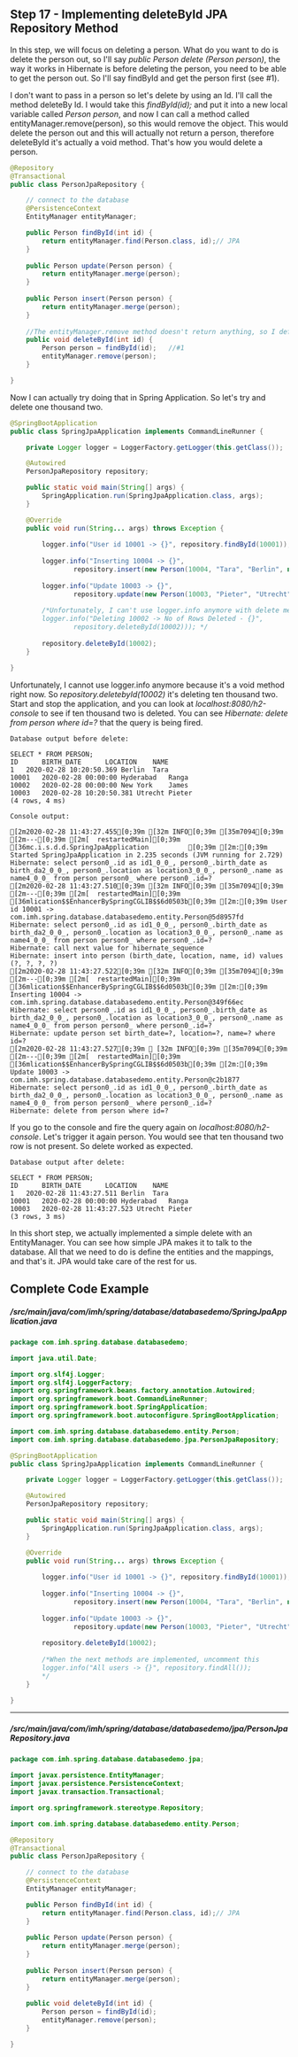## Step 17 - Implementing deleteById JPA Repository Method

In this step, we will focus on deleting a person. What do you want to do is delete the person out, so I'll say *public Person delete (Person person)*, the way it works in Hibernate is before deleting the person, you need to be able to get the person out. So I'll say findById and get the person first (see #1). 

I don't want to pass in a person so let's delete by using an Id. I'll call the method deleteBy Id. I would take this *findById(id);* and put it into a new local variable called *Person person*, and now I can call a method called entityManager.remove(person), so this would remove the object. This would delete the person out and this will actually not return a person, therefore deleteById it's actually a void method. That's how you would delete a person. 

```java
@Repository
@Transactional
public class PersonJpaRepository {

	// connect to the database
	@PersistenceContext
	EntityManager entityManager;

	public Person findById(int id) {
		return entityManager.find(Person.class, id);// JPA
	}
	
	public Person update(Person person) {
		return entityManager.merge(person);
	}
	
	public Person insert(Person person) {
		return entityManager.merge(person);
	}
	
	//The entityManager.remove method doesn't return anything, so I define the return of my method to void.
	public void deleteById(int id) {
		Person person = findById(id);	//#1
		entityManager.remove(person);
	}

}
```

Now I can actually try doing that in Spring Application. So let's try and delete one thousand two.

```java
@SpringBootApplication
public class SpringJpaApplication implements CommandLineRunner {

	private Logger logger = LoggerFactory.getLogger(this.getClass());

	@Autowired
	PersonJpaRepository repository;

	public static void main(String[] args) {
		SpringApplication.run(SpringJpaApplication.class, args);
	}

	@Override
	public void run(String... args) throws Exception {
				
		logger.info("User id 10001 -> {}", repository.findById(10001));
		
		logger.info("Inserting 10004 -> {}", 
				repository.insert(new Person(10004, "Tara", "Berlin", new Date())));
		
		logger.info("Update 10003 -> {}", 
				repository.update(new Person(10003, "Pieter", "Utrecht", new Date())));
		
		/*Unfortunately, I can't use logger.info anymore with delete method; internally, the EntityManager doesn't return anything 
		logger.info("Deleting 10002 -> No of Rows Deleted - {}", 
				repository.deleteById(10002))); */
		
		repository.deleteById(10002);
	}

}
```

Unfortunately, I cannot use logger.info anymore because it's a void method right now. So *repository.deletebyId(10002)* it's deleting ten thousand two. Start and stop the application, and you can look at *localhost:8080/h2-console* to see if ten thousand two is deleted. You can see *Hibernate: delete from person where id=?* that the query is being fired.

```
Database output before delete:

SELECT * FROM PERSON;
ID  	BIRTH_DATE  	LOCATION  	NAME
1	2020-02-28 10:20:50.369	Berlin	Tara
10001	2020-02-28 00:00:00	Hyderabad	Ranga
10002	2020-02-28 00:00:00	New York	James
10003	2020-02-28 10:20:50.381	Utrecht	Pieter
(4 rows, 4 ms)
```

```
Console output:

[2m2020-02-28 11:43:27.455[0;39m [32m INFO[0;39m [35m7094[0;39m [2m---[0;39m [2m[  restartedMain][0;39m [36mc.i.s.d.d.SpringJpaApplication          [0;39m [2m:[0;39m Started SpringJpaApplication in 2.235 seconds (JVM running for 2.729)
Hibernate: select person0_.id as id1_0_0_, person0_.birth_date as birth_da2_0_0_, person0_.location as location3_0_0_, person0_.name as name4_0_0_ from person person0_ where person0_.id=?
[2m2020-02-28 11:43:27.510[0;39m [32m INFO[0;39m [35m7094[0;39m [2m---[0;39m [2m[  restartedMain][0;39m [36mlication$$EnhancerBySpringCGLIB$$6d0503b[0;39m [2m:[0;39m User id 10001 -> com.imh.spring.database.databasedemo.entity.Person@5d8957fd
Hibernate: select person0_.id as id1_0_0_, person0_.birth_date as birth_da2_0_0_, person0_.location as location3_0_0_, person0_.name as name4_0_0_ from person person0_ where person0_.id=?
Hibernate: call next value for hibernate_sequence
Hibernate: insert into person (birth_date, location, name, id) values (?, ?, ?, ?)
[2m2020-02-28 11:43:27.522[0;39m [32m INFO[0;39m [35m7094[0;39m [2m---[0;39m [2m[  restartedMain][0;39m [36mlication$$EnhancerBySpringCGLIB$$6d0503b[0;39m [2m:[0;39m Inserting 10004 -> com.imh.spring.database.databasedemo.entity.Person@349f66ec
Hibernate: select person0_.id as id1_0_0_, person0_.birth_date as birth_da2_0_0_, person0_.location as location3_0_0_, person0_.name as name4_0_0_ from person person0_ where person0_.id=?
Hibernate: update person set birth_date=?, location=?, name=? where id=?
[2m2020-02-28 11:43:27.527[0;39m  [32m INFO[0;39m [35m7094[0;39m [2m---[0;39m [2m[  restartedMain][0;39m [36mlication$$EnhancerBySpringCGLIB$$6d0503b[0;39m [2m:[0;39m Update 10003 -> com.imh.spring.database.databasedemo.entity.Person@c2b1877
Hibernate: select person0_.id as id1_0_0_, person0_.birth_date as birth_da2_0_0_, person0_.location as location3_0_0_, person0_.name as name4_0_0_ from person person0_ where person0_.id=?
Hibernate: delete from person where id=?
```
 
If you go to the console and fire the query again on *localhost:8080/h2-console*. Let's trigger it again person. You would see that ten thousand two row is not present. So delete worked as expected.

```
Database output after delete:

SELECT * FROM PERSON;
ID  	BIRTH_DATE  	LOCATION  	NAME
1	2020-02-28 11:43:27.511	Berlin	Tara
10001	2020-02-28 00:00:00	Hyderabad	Ranga
10003	2020-02-28 11:43:27.523	Utrecht	Pieter
(3 rows, 3 ms)
 ```

In this short step, we actually implemented a simple delete with an EntityManager. You can see how simple JPA makes it to talk to the database. All that we need to do is define the entities and the mappings, and that's it. JPA would take care of the rest for us.

## Complete Code Example

##### /src/main/java/com/imh/spring/database/databasedemo/SpringJpaApplication.java

```java
package com.imh.spring.database.databasedemo;

import java.util.Date;

import org.slf4j.Logger;
import org.slf4j.LoggerFactory;
import org.springframework.beans.factory.annotation.Autowired;
import org.springframework.boot.CommandLineRunner;
import org.springframework.boot.SpringApplication;
import org.springframework.boot.autoconfigure.SpringBootApplication;

import com.imh.spring.database.databasedemo.entity.Person;
import com.imh.spring.database.databasedemo.jpa.PersonJpaRepository;

@SpringBootApplication
public class SpringJpaApplication implements CommandLineRunner {

	private Logger logger = LoggerFactory.getLogger(this.getClass());

	@Autowired
	PersonJpaRepository repository;

	public static void main(String[] args) {
		SpringApplication.run(SpringJpaApplication.class, args);
	}

	@Override
	public void run(String... args) throws Exception {
				
		logger.info("User id 10001 -> {}", repository.findById(10001));
		
		logger.info("Inserting 10004 -> {}", 
				repository.insert(new Person(10004, "Tara", "Berlin", new Date())));
		
		logger.info("Update 10003 -> {}", 
				repository.update(new Person(10003, "Pieter", "Utrecht", new Date())));
		
		repository.deleteById(10002);
		
		/*When the next methods are implemented, uncomment this
		logger.info("All users -> {}", repository.findAll());
		*/
	}

}
```

---

##### /src/main/java/com/imh/spring/database/databasedemo/jpa/PersonJpaRepository.java

```java
package com.imh.spring.database.databasedemo.jpa;

import javax.persistence.EntityManager;
import javax.persistence.PersistenceContext;
import javax.transaction.Transactional;

import org.springframework.stereotype.Repository;

import com.imh.spring.database.databasedemo.entity.Person;

@Repository
@Transactional
public class PersonJpaRepository {

	// connect to the database
	@PersistenceContext
	EntityManager entityManager;

	public Person findById(int id) {
		return entityManager.find(Person.class, id);// JPA
	}
	
	public Person update(Person person) {
		return entityManager.merge(person);
	}
	
	public Person insert(Person person) {
		return entityManager.merge(person);
	}
	
	public void deleteById(int id) {
		Person person = findById(id);
		entityManager.remove(person);
	}

}

```